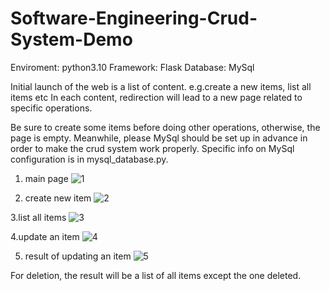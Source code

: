 # Software-Engineering-Crud-System-Demo
Enviroment: python3.10
Framework: Flask
Database: MySql

Initial launch of the web is a list of content. e.g.create a new items, list all items etc
In each content, redirection will lead to a new page related to specific operations.

Be sure to create some items before doing other operations, otherwise, the page is empty. 
Meanwhile, please MySql should be set up in advance in order to make the crud system work properly. 
Specific info on MySql configuration is in mysql_database.py.

1. main page
![1](https://user-images.githubusercontent.com/45372265/181102970-4a7b624e-5ab3-4c06-94c6-0e58dc5abe96.png)

2. create new item
![2](https://user-images.githubusercontent.com/45372265/181103001-559d63e3-5db9-4821-bcc6-e45068d5a530.png)

3.list all items
![3](https://user-images.githubusercontent.com/45372265/181103018-8ecb0424-6f91-4ef1-916b-fe71aaf4c06b.png)

4.update an item
![4](https://user-images.githubusercontent.com/45372265/181103030-735bce4c-0fb1-4705-8e85-80a49c4cb0e2.png)

5. result of updating an item
![5](https://user-images.githubusercontent.com/45372265/181103041-830ba9aa-1df6-4628-bc08-675a2e7e218e.png)

For deletion, the result will be a list of all items except the one deleted. 
